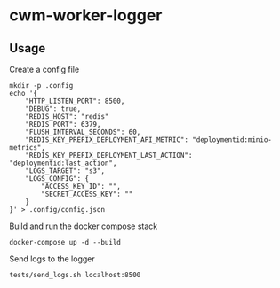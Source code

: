 # cwm-worker-logger

## Usage

Create a config file

```
mkdir -p .config
echo '{
    "HTTP_LISTEN_PORT": 8500,
    "DEBUG": true,
    "REDIS_HOST": "redis"
    "REDIS_PORT": 6379,
    "FLUSH_INTERVAL_SECONDS": 60,
    "REDIS_KEY_PREFIX_DEPLOYMENT_API_METRIC": "deploymentid:minio-metrics",
    "REDIS_KEY_PREFIX_DEPLOYMENT_LAST_ACTION": "deploymentid:last_action",
    "LOGS_TARGET": "s3",
    "LOGS_CONFIG": {
        "ACCESS_KEY_ID": "",
        "SECRET_ACCESS_KEY": ""
    }
}' > .config/config.json
```

Build and run the docker compose stack

```
docker-compose up -d --build
```

Send logs to the logger

```
tests/send_logs.sh localhost:8500
```